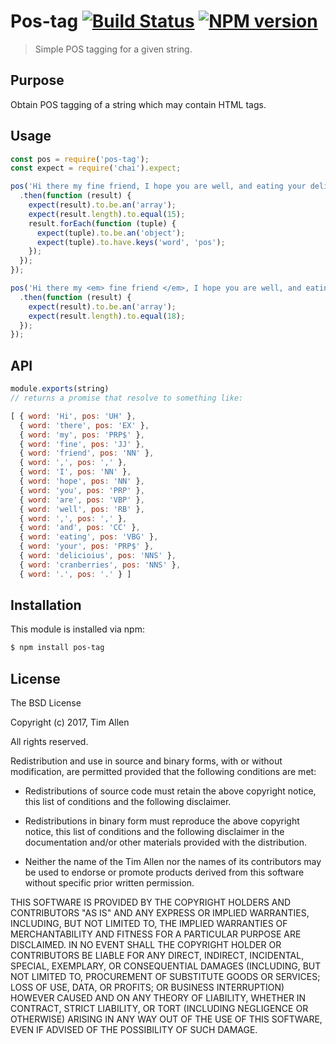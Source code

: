 # Pos-tag [![Build Status](https://secure.travis-ci.org/noblesamurai/pos-tag.png?branch=master)](http://travis-ci.org/noblesamurai/pos-tag) [![NPM version](https://badge-me.herokuapp.com/api/npm/pos-tag.png)](http://badges.enytc.com/for/npm/pos-tag)

> Simple POS tagging for a given string.

## Purpose

Obtain POS tagging of a string which may contain HTML tags.

## Usage

```js
const pos = require('pos-tag');
const expect = require('chai').expect;

pos('Hi there my fine friend, I hope you are well, and eating your delicioius cranberries.')
  .then(function (result) {
    expect(result).to.be.an('array');
    expect(result.length).to.equal(15);
    result.forEach(function (tuple) {
      expect(tuple).to.be.an('object');
      expect(tuple).to.have.keys('word', 'pos');
    });
  });
});

pos('Hi there my <em> fine friend </em>, I hope you are well, and eating your <strong> delicioius </strong> cranberries.')
  .then(function (result) {
    expect(result).to.be.an('array');
    expect(result.length).to.equal(18);
  });
});
```

## API

```js
module.exports(string)
// returns a promise that resolve to something like:

[ { word: 'Hi', pos: 'UH' },
  { word: 'there', pos: 'EX' },
  { word: 'my', pos: 'PRP$' },
  { word: 'fine', pos: 'JJ' },
  { word: 'friend', pos: 'NN' },
  { word: ',', pos: ',' },
  { word: 'I', pos: 'NN' },
  { word: 'hope', pos: 'NN' },
  { word: 'you', pos: 'PRP' },
  { word: 'are', pos: 'VBP' },
  { word: 'well', pos: 'RB' },
  { word: ',', pos: ',' },
  { word: 'and', pos: 'CC' },
  { word: 'eating', pos: 'VBG' },
  { word: 'your', pos: 'PRP$' },
  { word: 'delicioius', pos: 'NNS' },
  { word: 'cranberries', pos: 'NNS' },
  { word: '.', pos: '.' } ]
```

## Installation

This module is installed via npm:

``` bash
$ npm install pos-tag
```
## License

The BSD License

Copyright (c) 2017, Tim Allen

All rights reserved.

Redistribution and use in source and binary forms, with or without modification,
are permitted provided that the following conditions are met:

* Redistributions of source code must retain the above copyright notice, this
  list of conditions and the following disclaimer.

* Redistributions in binary form must reproduce the above copyright notice, this
  list of conditions and the following disclaimer in the documentation and/or
  other materials provided with the distribution.

* Neither the name of the Tim Allen nor the names of its
  contributors may be used to endorse or promote products derived from
  this software without specific prior written permission.

THIS SOFTWARE IS PROVIDED BY THE COPYRIGHT HOLDERS AND CONTRIBUTORS "AS IS" AND
ANY EXPRESS OR IMPLIED WARRANTIES, INCLUDING, BUT NOT LIMITED TO, THE IMPLIED
WARRANTIES OF MERCHANTABILITY AND FITNESS FOR A PARTICULAR PURPOSE ARE
DISCLAIMED. IN NO EVENT SHALL THE COPYRIGHT HOLDER OR CONTRIBUTORS BE LIABLE FOR
ANY DIRECT, INDIRECT, INCIDENTAL, SPECIAL, EXEMPLARY, OR CONSEQUENTIAL DAMAGES
(INCLUDING, BUT NOT LIMITED TO, PROCUREMENT OF SUBSTITUTE GOODS OR SERVICES;
LOSS OF USE, DATA, OR PROFITS; OR BUSINESS INTERRUPTION) HOWEVER CAUSED AND ON
ANY THEORY OF LIABILITY, WHETHER IN CONTRACT, STRICT LIABILITY, OR TORT
(INCLUDING NEGLIGENCE OR OTHERWISE) ARISING IN ANY WAY OUT OF THE USE OF THIS
SOFTWARE, EVEN IF ADVISED OF THE POSSIBILITY OF SUCH DAMAGE.

